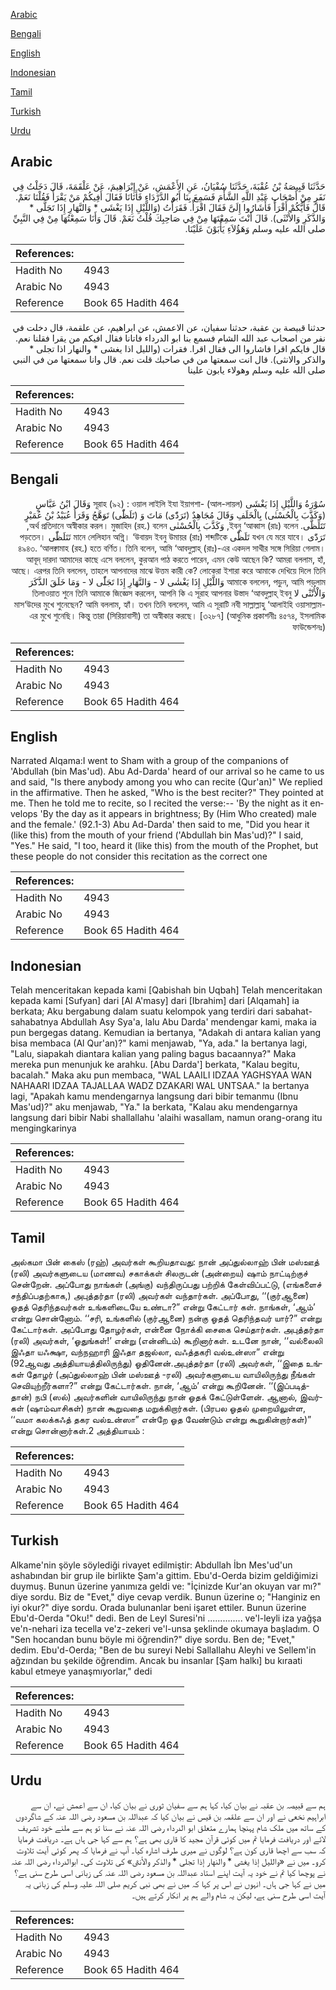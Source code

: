 [Arabic](#arabic)

[Bengali](#bengali)

[English](#english)

[Indonesian](#indonesian)

[Tamil](#tamil)

[Turkish](#turkish)

[Urdu](#urdu)

## Arabic


<div dir="rtl" lang="ar" style={{fontSize:'larger',backgroundColor:'#f8f9fa',padding:20}}>
حَدَّثَنَا قَبِيصَةُ بْنُ عُقْبَةَ، حَدَّثَنَا سُفْيَانُ، عَنِ الأَعْمَشِ، عَنْ إِبْرَاهِيمَ، عَنْ عَلْقَمَةَ، قَالَ دَخَلْتُ فِي نَفَرٍ مِنْ أَصْحَابِ عَبْدِ اللَّهِ الشَّأْمَ فَسَمِعَ بِنَا أَبُو الدَّرْدَاءِ فَأَتَانَا فَقَالَ أَفِيكُمْ مَنْ يَقْرَأُ فَقُلْنَا نَعَمْ‏.‏ قَالَ فَأَيُّكُمْ أَقْرَأُ فَأَشَارُوا إِلَىَّ فَقَالَ اقْرَأْ‏.‏ فَقَرَأْتُ ‏(‏وَاللَّيْلِ إِذَا يَغْشَى * وَالنَّهَارِ إِذَا تَجَلَّى * وَالذَّكَرِ وَالأُنْثَى‏)‏‏.‏ قَالَ أَنْتَ سَمِعْتَهَا مِنْ فِي صَاحِبِكَ قُلْتُ نَعَمْ‏.‏ قَالَ وَأَنَا سَمِعْتُهَا مِنْ فِي النَّبِيِّ صلى الله عليه وسلم وَهَؤُلاَءِ يَأْبَوْنَ عَلَيْنَا‏.‏
</div>
<div style={{backgroundColor:'#f8f9fa',padding:20, marginBottom: 10}}><table> <thead> <tr> <th>References:</th> <th></th> </tr> </thead> <tbody><tr><td>Hadith No</td><td>4943</td></tr><tr><td>Arabic No</td><td>4943</td></tr><tr><td>Reference</td><td>Book 65 Hadith 464</td></tr></tbody></table></div>


<div dir="rtl" lang="ar" style={{fontSize:'larger',backgroundColor:'#f8f9fa',padding:20}}>
حدثنا قبيصة بن عقبة، حدثنا سفيان، عن الاعمش، عن ابراهيم، عن علقمة، قال دخلت في نفر من اصحاب عبد الله الشام فسمع بنا ابو الدرداء فاتانا فقال افيكم من يقرا فقلنا نعم. قال فايكم اقرا فاشاروا الى فقال اقرا. فقرات (والليل اذا يغشى * والنهار اذا تجلى * والذكر والانثى). قال انت سمعتها من في صاحبك قلت نعم. قال وانا سمعتها من في النبي صلى الله عليه وسلم وهولاء يابون علينا
</div>
<div style={{backgroundColor:'#f8f9fa',padding:20, marginBottom: 10}}><table> <thead> <tr> <th>References:</th> <th></th> </tr> </thead> <tbody><tr><td>Hadith No</td><td>4943</td></tr><tr><td>Arabic No</td><td>4943</td></tr><tr><td>Reference</td><td>Book 65 Hadith 464</td></tr></tbody></table></div>

## Bengali


<div dir="rtl" lang="bn" style={{fontSize:'larger',backgroundColor:'#f8f9fa',padding:20}}>
سُوْرَةُ وَاللَّيْلِ إِذَا يَغْشَى সূরাহ (৯২) : ওয়াল লাইলি ইযা ইয়াগশা- (আল-লায়ল) وَقَالَ ابْنُ عَبَّاسٍ (وَكَذَّبَ بِالْحُسْنٰى) بِالْخَلَفِ وَقَالَ مُجَاهِدٌ (تَرَدّٰى) مَاتَ وَ (تَلَظّٰى) تَوَهَّجُ وَقَرَأَ عُبَيْدُ بْنُ عُمَيْرٍ تَتَلَظَّى. ইবনু ‘আব্বাস (রাঃ) বলেন, وَكَذَّبَ بِالْحُسْنٰى অর্থ প্রতিদানে অস্বীকার করল। মুজাহিদ (রহ.) বলেন, تَرَدّٰى যখন যে মরে যাবে। تَلَظّٰى মানে লেলিহান অগ্নি্। ‘উবায়দ ইবনু উমায়র (রাঃ) শব্দটিকে تَتَلَظّٰى পড়তেন। ৪৯৪৩. ‘আলক্বামাহ (রহ.) হতে বর্ণিত। তিনি বলেন, আমি ‘আবদুল্লাহ্ (রাঃ)-এর একদল সাথীর সঙ্গে সিরিয়া গেলাম। আবূদ্ দারদা আমাদের কাছে এসে বললেন, কুরআন পাঠ করতে পারেন, এমন কেউ আছেন কি? আমরা বললাম, হাঁ, আছে। এরপর তিনি বললেন, তাহলে আপনাদের মাঝে উত্তম কারী কে? লোকেরা ইশারা করে আমাকে দেখিয়ে দিলে তিনি আমাকে বললেন, পড়ুন, আমি পড়লাম وَاللَّيْلِ إِذَا يَغْشٰى لا - وَالنَّهَارِ إِذَا تَجَلّٰى لا - وَمَا خَلَقَ الذَّكَرَ وَالْأُنْثٰٓى لا তিলাওয়াত শুনে তিনি আমাকে জিজ্ঞেস করলেন, আপনি কি এ সূরাহ আপনার উস্তাদ ‘আবদুল্লাহ্ ইবনু মাস‘উদের মুখে শুনেছেন? আমি বললাম, হ্যাঁ। তখন তিনি বললেন, আমি এ সূরাটি নবী সাল্লাল্লাহু ‘আলাইহি ওয়াসাল্লাম-এর মুখে শুনেছি। কিন্তু তারা (সিরিয়াবাসী) তা অস্বীকার করছে। [৩২৮৭] (আধুনিক প্রকাশনীঃ ৪৫৭৪, ইসলামিক ফাউন্ডেশনঃ)
</div>
<div style={{backgroundColor:'#f8f9fa',padding:20, marginBottom: 10}}><table> <thead> <tr> <th>References:</th> <th></th> </tr> </thead> <tbody><tr><td>Hadith No</td><td>4943</td></tr><tr><td>Arabic No</td><td>4943</td></tr><tr><td>Reference</td><td>Book 65 Hadith 464</td></tr></tbody></table></div>

## English


<div dir="ltr" lang="en" style={{fontSize:'larger',backgroundColor:'#f8f9fa',padding:20}}>
Narrated Alqama:I went to Sham with a group of the companions of 'Abdullah (bin Mas'ud). Abu Ad-Darda' heard of our arrival so he came to us and said, "Is there anybody among you who can recite (Qur'an)" We replied in the affirmative. Then he asked, "Who is the best reciter?" They pointed at me. Then he told me to recite, so I recited the verse:-- 'By the night as it envelops 'By the day as it appears in brightness; By (Him Who created) male and the female.' (92.1-3) Abu Ad-Darda' then said to me, "Did you hear it (like this) from the mouth of your friend ('Abdullah bin Mas'ud)?" I said, "Yes." He said, "I too, heard it (like this) from the mouth of the Prophet, but these people do not consider this recitation as the correct one
</div>
<div style={{backgroundColor:'#f8f9fa',padding:20, marginBottom: 10}}><table> <thead> <tr> <th>References:</th> <th></th> </tr> </thead> <tbody><tr><td>Hadith No</td><td>4943</td></tr><tr><td>Arabic No</td><td>4943</td></tr><tr><td>Reference</td><td>Book 65 Hadith 464</td></tr></tbody></table></div>

## Indonesian


<div dir="ltr" lang="id" style={{fontSize:'larger',backgroundColor:'#f8f9fa',padding:20}}>
Telah menceritakan kepada kami [Qabishah bin Uqbah] Telah menceritakan kepada kami [Sufyan] dari [Al A'masy] dari [Ibrahim] dari [Alqamah] ia berkata; Aku bergabung dalam suatu kelompok yang terdiri dari sabahat-sahabatnya Abdullah Asy Sya'a, lalu Abu Darda' mendengar kami, maka ia pun bergegas datang. Kemudian ia bertanya, "Adakah di antara kalian yang bisa membaca (Al Qur'an)?" kami menjawab, "Ya, ada." Ia bertanya lagi, "Lalu, siapakah diantara kalian yang paling bagus bacaannya?" Maka mereka pun menunjuk ke arahku. [Abu Darda'] berkata, "Kalau begitu, bacalah." Maka aku pun membaca, "WAL LAAILI IDZAA YAGHSYAA WAN NAHAARI IDZAA TAJALLAA WADZ DZAKARI WAL UNTSAA." Ia bertanya lagi, "Apakah kamu mendengarnya langsung dari bibir temanmu (Ibnu Mas'ud)?" aku menjawab, "Ya." Ia berkata, "Kalau aku mendengarnya langsung dari bibir Nabi shallallahu 'alaihi wasallam, namun orang-orang itu mengingkarinya
</div>
<div style={{backgroundColor:'#f8f9fa',padding:20, marginBottom: 10}}><table> <thead> <tr> <th>References:</th> <th></th> </tr> </thead> <tbody><tr><td>Hadith No</td><td>4943</td></tr><tr><td>Arabic No</td><td>4943</td></tr><tr><td>Reference</td><td>Book 65 Hadith 464</td></tr></tbody></table></div>

## Tamil


<div dir="ltr" lang="ta" style={{fontSize:'larger',backgroundColor:'#f8f9fa',padding:20}}>
அல்கமா பின் கைஸ் (ரஹ்) அவர்கள் கூறியதாவது: நான் அப்துல்லாஹ் பின் மஸ்ஊத் (ரலி) அவர்களுடைய (மாணவ) சகாக்கள் சிலருடன் (அன்றைய) ஷாம் நாட்டிற்குச் சென்றேன். அப்போது நாங்கள் (அங்கு) வந்திருப்பது பற்றிக் கேள்விப்பட்டு, (எங்களைச் சந்திப்பதற்காக,) அபுத்தர்தா (ரலி) அவர்கள் வந்தார்கள். அப்போது, ‘‘(குர்ஆனை) ஓதத் தெரிந்தவர்கள் உங்களிடையே உண்டா?” என்று கேட்டார் கள். நாங்கள், ‘ஆம்’ என்று சொன்னோம். ‘‘சரி, உங்களில் (குர்ஆனை) நன்கு ஓதத் தெரிந்தவர் யார்?” என்று கேட்டார்கள். அப்போது தோழர்கள், என்னை நோக்கி சைகை செய்தார்கள். அபுத்தர்தா (ரலி) அவர்கள், ‘ஓதுங்கள்!’ என்று (என்னிடம்) கூறினார்கள். உடனே நான், ‘‘வல்லைலி இஃதா யஃக்ஷா, வந்நஹாரி இஃதா தஜல்லா, வஃத்தகரி வல்உன்ஸா” என்று (92ஆவது அத்தியாயத்திலிருந்து) ஓதினேன்.அபுத்தர்தா (ரலி) அவர்கள், ‘‘இதை உங்கள் தோழர் (அப்துல்லாஹ் பின் மஸ்ஊத் -ரலி) அவர்களுடைய வாயிலிருந்து நீங்கள் செவியுற்றீர்களா?” என்று கேட்டார்கள். நான், ‘ஆம்’ என்று கூறினேன். ‘‘(இப்படித்தான்) நபி (ஸல்) அவர்களின் வாயிலிருந்து நான் ஓதக் கேட்டுள்ளேன். ஆனால், இவர்கள் (ஷாம்வாசிகள்) நான் கூறுவதை மறுக்கிறார்கள். (பிரபல ஓதல் முறையிலுள்ள, ‘‘வமா கலக்கஃத் தகர வல்உன்ஸா” என்றே ஓத வேண்டும் என்று கூறுகின்றார்கள்)” என்று சொன்னார்கள்.2 அத்தியாயம் :
</div>
<div style={{backgroundColor:'#f8f9fa',padding:20, marginBottom: 10}}><table> <thead> <tr> <th>References:</th> <th></th> </tr> </thead> <tbody><tr><td>Hadith No</td><td>4943</td></tr><tr><td>Arabic No</td><td>4943</td></tr><tr><td>Reference</td><td>Book 65 Hadith 464</td></tr></tbody></table></div>

## Turkish


<div dir="ltr" lang="tr" style={{fontSize:'larger',backgroundColor:'#f8f9fa',padding:20}}>
Alkame'nin şöyle söylediği rivayet edilmiştir: Abdullah İbn Mes'ud'un ashabından bir grup ile birlikte Şam'a gittim. Ebu'd-Oerda bizim geldiğimizi duymuş. Bunun üzerine yanımıza geldi ve: "İçinizde Kur'an okuyan var mı?" diye sordu. Biz de "Evet," diye cevap verdik. Bunun üzerine o; "Hanginiz en iyi okur?" diye sordu. Orada bulunanlar beni işaret ettiler. Bunun üzerine Ebu'd-Oerda "Oku!" dedi. Ben de Leyl Suresi'ni .............. ve'l-leyli iza yağşa ve'n-nehari iza tecella ve'z-zekeri ve'l-unsa şeklinde okumaya başladım. O "Sen hocandan bunu böyle mi öğrendin?" diye sordu. Ben de; "Evet," dedim. Ebu'd-Oerda; "Ben de bu sureyi Nebi Sallallahu Aleyhi ve Sellem'in ağzından bu şekilde öğrendim. Ancak bu insanlar [Şam halkı] bu kıraati kabul etmeye yanaşmıyorlar," dedi
</div>
<div style={{backgroundColor:'#f8f9fa',padding:20, marginBottom: 10}}><table> <thead> <tr> <th>References:</th> <th></th> </tr> </thead> <tbody><tr><td>Hadith No</td><td>4943</td></tr><tr><td>Arabic No</td><td>4943</td></tr><tr><td>Reference</td><td>Book 65 Hadith 464</td></tr></tbody></table></div>

## Urdu


<div dir="rtl" lang="ur" style={{fontSize:'larger',backgroundColor:'#f8f9fa',padding:20}}>
ہم سے قبیصہ بن عقبہ نے بیان کیا، کہا ہم سے سفیان ثوری نے بیان کیا، ان سے اعمش نے، ان سے ابراہیم نخعی نے اور ان سے علقمہ بن قیس نے بیان کیا کہ عبداللہ بن مسعود رضی اللہ عنہ کے شاگردوں کے ساتھ میں ملک شام پہنچا ہمارے متعلق ابو الدرداء رضی اللہ عنہ نے سنا تو ہم سے ملنے خود تشریف لائے اور دریافت فرمایا تم میں کوئی قرآن مجید کا قاری بھی ہے؟ ہم سے کہا جی ہاں ہے۔ دریافت فرمایا کہ سب سے اچھا قاری کون ہے؟ لوگوں نے میری طرف اشارہ کیا۔ آپ نے فرمایا کہ پھر کوئی آیت تلاوت کرو۔ میں نے «والليل إذا يغشى * والنهار إذا تجلى * والذكر والأنثى‏» کی تلاوت کی۔ ابوالدرداء رضی اللہ عنہ نے پوچھا کیا تم نے خود یہ آیت اپنے استاد عبداللہ بن مسعود رضی اللہ عنہ کی زبانی اسی طرح سنی ہے؟ میں نے کہا جی ہاں۔ انہوں نے اس پر کہا کہ میں نے بھی نبی کریم صلی اللہ علیہ وسلم کی زبانی یہ آیت اسی طرح سنی ہے، لیکن یہ شام والے ہم پر انکار کرتے ہیں۔
</div>
<div style={{backgroundColor:'#f8f9fa',padding:20, marginBottom: 10}}><table> <thead> <tr> <th>References:</th> <th></th> </tr> </thead> <tbody><tr><td>Hadith No</td><td>4943</td></tr><tr><td>Arabic No</td><td>4943</td></tr><tr><td>Reference</td><td>Book 65 Hadith 464</td></tr></tbody></table></div>